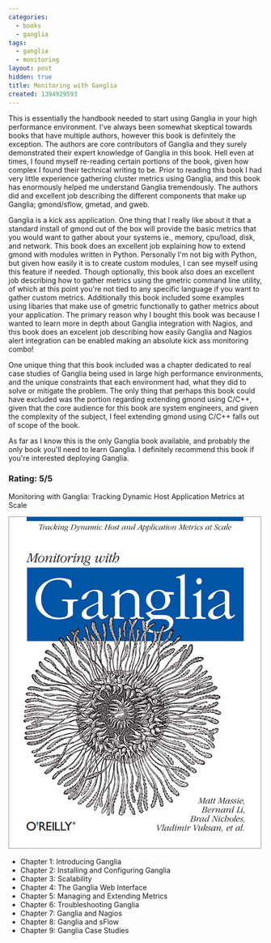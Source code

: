 ```yaml
---
categories:
  - books
  - ganglia
tags:
  - ganglia
  - monitoring
layout: post
hidden: true
title: Monitoring with Ganglia
created: 1394929593
---
```


This is essentially the handbook needed to start using Ganglia in your high performance environment. I've always been somewhat skeptical towards books that have multiple authors, however this book is definitely the exception. The authors are core contributors of Ganglia and they surely demonstrated their expert knowledge of Ganglia in this book. Hell even at times, I found myself re-reading certain portions of the book, given how complex I found their technical writing to be. Prior to reading this book I had very little experience gathering cluster metrics using Ganglia, and this book has enormously helped me understand Ganglia tremendously. The authors did and excellent job describing the different components that make up Ganglia; gmond/sflow, gmetad, and gweb.

Ganglia is a kick ass application. One thing that I really like about it that a standard install of gmond out of the box will provide the basic metrics that you would want to gather about your systems ie., memory, cpu/load, disk, and network. This book does an excellent job explaining how to extend gmond with modules written in Python. Personally I'm not big with Python, but given how easily it is to create custom modules, I can see myself using this feature if needed. Though optionally, this book also does an excellent job describing how to gather metrics using the gmetric command line utility, of which at this point you're not tied to any specific language if you want to gather custom metrics. Additionally this book included some examples using libaries that make use of gmetric functionally to gather metrics about your application. The primary reason why I bought this book was because I wanted to learn more in depth about Ganglia integration with Nagios, and this book does an excelent job describing how easily Ganglia and Nagios alert integration can be enabled making an absolute kick ass monitoring combo!


One unique thing that this book included was a chapter dedicated to real case studies of Ganglia being used in large high performance environments, and the unique constraints that each environment had, what they did to solve or mitigate the problem. The only thing that perhaps this book could have excluded was the portion regarding extending gmond using C/C++, given that the core audience for this book are system engineers, and given the complexity of the subject, I feel extending gmond using C/C++ falls out of scope of the book.

As far as I know this is the only Ganglia book available, and probably the only book you'll need to learn Ganglia. I definitely recommend this book if you're interested deploying Ganglia. 

### Rating: 5/5

Monitoring with Ganglia: Tracking Dynamic Host Application Metrics at Scale

<a href="http://www.amazon.com/Monitoring-Ganglia-Matt-Massie/dp/1449329705" target="_blank"><img src="/assets/books/monitoring-with-ganglia.jpg"></a>

* Chapter 1: Introducing Ganglia
* Chapter 2: Installing and Configuring Ganglia
* Chapter 3: Scalability
* Chapter 4: The Ganglia Web Interface
* Chapter 5: Managing and Extending Metrics
* Chapter 6: Troubleshooting Ganglia
* Chapter 7: Ganglia and Nagios
* Chapter 8: Ganglia and sFlow
* Chapter 9: Ganglia Case Studies
